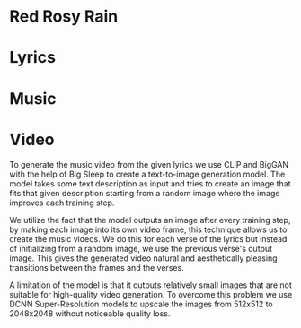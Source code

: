 # Red Rosy Rain

# Lyrics

# Music

# Video
To generate the music video from the given lyrics we use CLIP and BigGAN with the help of Big Sleep to create a text-to-image generation model. The model takes some text description as input and tries to create an image that fits that given description starting from a random image where the image improves each training step.

 We utilize the fact that the model outputs an image after every training step, by making each image into its own video frame, this technique allows us to create the music videos. We do this for each verse of the lyrics but instead of initializing from a random image, we use the previous verse's output image. This gives the generated video natural and aesthetically pleasing transitions between the frames and the verses. 
 
A limitation of the model is that it outputs relatively small images that are not suitable for high-quality video generation. To overcome this problem we use DCNN Super-Resolution models to upscale the images from 512x512 to 2048x2048 without noticeable quality loss. 
